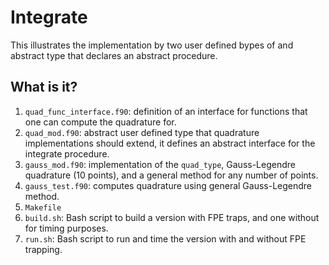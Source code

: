 Integrate
=========

This illustrates the implementation by two user defined bypes of and
abstract type that declares an abstract procedure.

What is it?
-----------
1. `quad_func_interface.f90`: definition of an interface for functions
    that one can compute the quadrature for.
1. `quad_mod.f90`: abstract user defined type that quadrature
    implementations should extend, it defines an abstract interface for
    the integrate procedure.
1. `gauss_mod.f90`: implementation of the `quad_type`, Gauss-Legendre
    quadrature (10 points), and a general method for any number of points.
1. `gauss_test.f90`: computes quadrature using general Gauss-Legendre
    method.
1. `Makefile`
1. `build.sh`: Bash script to build a version with FPE traps, and one
    without for timing purposes.
1. `run.sh`: Bash script to run and time the version with and without FPE
    trapping.
